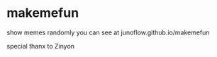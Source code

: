 # makemefun
show memes randomly
you can see at junoflow.github.io/makemefun

special thanx to Zinyon
